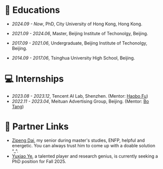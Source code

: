 
# 📖 Educations
- *2024.09 - Now*, PhD, City University of Hong Kong, Hong Kong.

- *2021.09 - 2024.06*, Master, Beijing Institute of Techonolgy, Beijing.

- *2017.09 - 2021.06*, Undergraduate, Beijing Institute of Techonolgy, Beijing.

- *2014.09 - 2017.06*, Tsinghua University High School, Beijing.

# 💻 Internships
- *2023.08 - 2023.12*, Tencent AI Lab, Shenzhen. (Mentor: [Haobo Fu](https://scholar.google.co.uk/citations?user=LFdJXNcAAAAJ&hl=en))
- *2022.11 - 2023.04*, Meituan Advertising Group, Beijing. (Mentor: [Bo Tang](https://openreview.net/profile?id=~Bo_Tang3))


# 🤝 Partner Links
- [Zipeng Dai](https://zipengdai.com/), my senior during master's studies, ENFP, helpful and energetic. You can always trust him to come up with a doable solution ^_^.
- [Yuxiao Ye](https://yuxiaooye.github.io/), a talented player and research genius, is currently seeking a PhD position for Fall 2025.